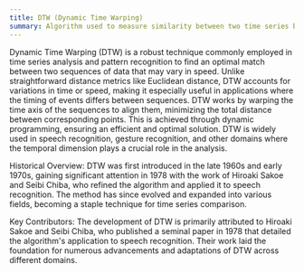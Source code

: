 ```yaml
---
title: DTW (Dynamic Time Warping)
summary: Algorithm used to measure similarity between two time series by aligning them in a nonlinear fashion, allowing for comparisons even when there are shifts and distortions in time.
---
```

Dynamic Time Warping (DTW) is a robust technique commonly employed in time series analysis and pattern recognition to find an optimal match between two sequences of data that may vary in speed. Unlike straightforward distance metrics like Euclidean distance, DTW accounts for variations in time or speed, making it especially useful in applications where the timing of events differs between sequences. DTW works by warping the time axis of the sequences to align them, minimizing the total distance between corresponding points. This is achieved through dynamic programming, ensuring an efficient and optimal solution. DTW is widely used in speech recognition, gesture recognition, and other domains where the temporal dimension plays a crucial role in the analysis.

Historical Overview:
DTW was first introduced in the late 1960s and early 1970s, gaining significant attention in 1978 with the work of Hiroaki Sakoe and Seibi Chiba, who refined the algorithm and applied it to speech recognition. The method has since evolved and expanded into various fields, becoming a staple technique for time series comparison.

Key Contributors:
The development of DTW is primarily attributed to Hiroaki Sakoe and Seibi Chiba, who published a seminal paper in 1978 that detailed the algorithm's application to speech recognition. Their work laid the foundation for numerous advancements and adaptations of DTW across different domains.